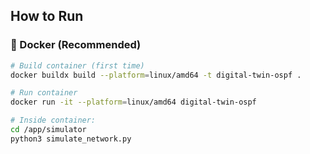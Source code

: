 ## How to Run

### 🐳 Docker (Recommended)

```bash
# Build container (first time)
docker buildx build --platform=linux/amd64 -t digital-twin-ospf .

# Run container
docker run -it --platform=linux/amd64 digital-twin-ospf

# Inside container:
cd /app/simulator
python3 simulate_network.py
